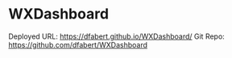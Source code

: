 # WXDashboard

Deployed URL:  https://dfabert.github.io/WXDashboard/
Git Repo:  https://github.com/dfabert/WXDashboard

